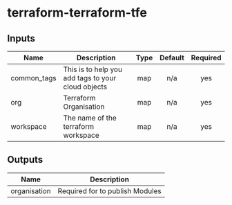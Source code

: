 # terraform-terraform-tfe

<!-- BEGINNING OF PRE-COMMIT-TERRAFORM DOCS HOOK -->
## Inputs

| Name | Description | Type | Default | Required |
|------|-------------|:----:|:-----:|:-----:|
| common\_tags | This is to help you add tags to your cloud objects | map | n/a | yes |
| org | Terraform Organisation | map | n/a | yes |
| workspace | The name of the terraform workspace | map | n/a | yes |

## Outputs

| Name | Description |
|------|-------------|
| organisation | Required for to publish Modules |

<!-- END OF PRE-COMMIT-TERRAFORM DOCS HOOK -->
